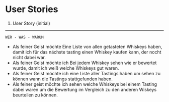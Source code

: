 User Stories 
===

1. User Story (initial)
---

    WER - WAS - WARUM

  * Als feiner Geist möchte Eine Liste von allen getasteten Whiskeys haben, damit ich für das nächste tasting einen Whiskey kaufen kann, der nocht nicht dabei war.
  * Als feiner Geist möchte ich Bei jedem Whiskey sehen wie er bewertet wurde, damit ich weiß welche Whiskeys gut waren.
  * Als feiner Geist möchte ich eine Liste aller Tastings haben um sehen zu können wann die Tastings stattgefunden haben.
  * Als feiner geist möchte ich sehen welche Whiskeys bei einem Tasting dabei waren um die Bewertung im Vergleich zu den anderen Wiskeys beurteilen zu können.

